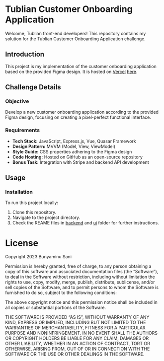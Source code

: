 # Tublian Customer Onboarding Application

Welcome, Tublian front-end developers! This repository contains my solution for the Tublian Customer Onboarding Application challenge.

## Introduction

This project is my implementation of the customer onboarding application based on the provided Figma design. It is hosted on [Vercel](https://vercel.com) [here](https://tublian-challenge-frontend-43d9d1.vercel.app/).

## Challenge Details

### Objective

Develop a new customer onboarding application according to the provided Figma design, focusing on creating a pixel-perfect functional interface.

### Requirements

- **Tech Stack:** JavaScript, Express.js, Vue, Quasar Framework
- **Design Pattern:** MVVM (Model, View, ViewModel)
- **Style Guide:** CSS properties adhering to the Figma design
- **Code Hosting:** Hosted on GitHub as an open-source repository
- **Bonus Task:** Integration with Stripe and backend API development

## Usage

### Installation

To run this project locally:

1. Clone this repository.
2. Navigate to the project directory.
3. Check the REAME files in [backend](backend/) and [ui](ui/) folder for further instructions.


# License

Copyright 2023 Bunyaminu Sani

Permission is hereby granted, free of charge, to any person obtaining a copy of this software and associated documentation files (the “Software”), to deal in the Software without restriction, including without limitation the rights to use, copy, modify, merge, publish, distribute, sublicense, and/or sell copies of the Software, and to permit persons to whom the Software is furnished to do so, subject to the following conditions:

The above copyright notice and this permission notice shall be included in all copies or substantial portions of the Software.

THE SOFTWARE IS PROVIDED “AS IS”, WITHOUT WARRANTY OF ANY KIND, EXPRESS OR IMPLIED, INCLUDING BUT NOT LIMITED TO THE WARRANTIES OF MERCHANTABILITY, FITNESS FOR A PARTICULAR PURPOSE AND NONINFRINGEMENT. IN NO EVENT SHALL THE AUTHORS OR COPYRIGHT HOLDERS BE LIABLE FOR ANY CLAIM, DAMAGES OR OTHER LIABILITY, WHETHER IN AN ACTION OF CONTRACT, TORT OR OTHERWISE, ARISING FROM, OUT OF OR IN CONNECTION WITH THE SOFTWARE OR THE USE OR OTHER DEALINGS IN THE SOFTWARE.

